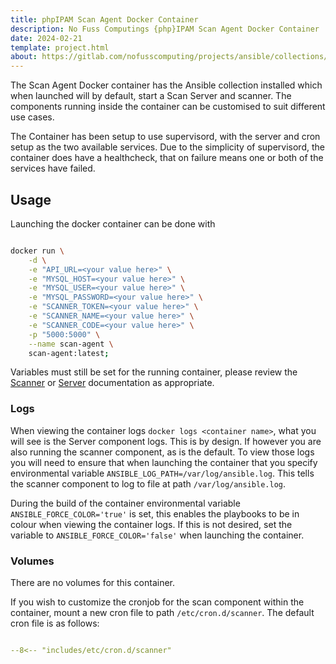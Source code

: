 ```yaml
---
title: phpIPAM Scan Agent Docker Container
description: No Fuss Computings {php}IPAM Scan Agent Docker Container
date: 2024-02-21
template: project.html
about: https://gitlab.com/nofusscomputing/projects/ansible/collections/phpipam_scan_agent
---
```


The Scan Agent Docker container has the Ansible collection installed which when launched will by default, start a Scan Server and scanner. The components running inside the container can be customised to suit different use cases.

The Container has been setup to use supervisord, with the server and cron setup as the two available services. Due to the simplicity of supervisord, the container does have a healthcheck, that on failure means one or both of the services have failed.


## Usage

Launching the docker container can be done with

``` bash

docker run \
    -d \
    -e "API_URL=<your value here>" \
    -e "MYSQL_HOST=<your value here>" \
    -e "MYSQL_USER=<your value here>" \
    -e "MYSQL_PASSWORD=<your value here>" \
    -e "SCANNER_TOKEN=<your value here>" \
    -e "SCANNER_NAME=<your value here>" \
    -e "SCANNER_CODE=<your value here>" \
    -p "5000:5000" \
    --name scan-agent \
    scan-agent:latest;

```

Variables must still be set for the running container, please review the [Scanner](scanner.md) or [Server](server.md) documentation as appropriate.


### Logs

When viewing the container logs `docker logs <container name>`, what you will see is the Server component logs. This is by design. If however you are also running the scanner component, as is the default. To view those logs you will need to ensure that when launching the container that you specify environmental variable `ANSIBLE_LOG_PATH=/var/log/ansible.log`. This tells the scanner component to log to file at path `/var/log/ansible.log`.

During the build of the container environmental variable `ANSIBLE_FORCE_COLOR='true'` is set, this enables the playbooks to be in colour when viewing the container logs. If this is not desired, set the variable to `ANSIBLE_FORCE_COLOR='false'` when launching the container.


### Volumes

There are no volumes for this container.

If you wish to customize the cronjob for the scan component within the container, mount a new cron file to path `/etc/cron.d/scanner`. The default cron file is as follows:

``` yaml title="/etc/cron.d/scanner" linenums="1"

--8<-- "includes/etc/cron.d/scanner"

```
